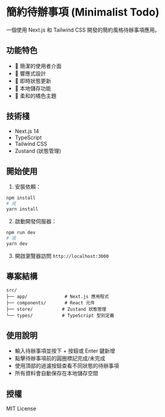 # 簡約待辦事項 (Minimalist Todo)

一個使用 Next.js 和 Tailwind CSS 開發的簡約風格待辦事項應用。

## 功能特色

- 🎯 簡潔的使用者介面
- 📱 響應式設計
- 🔄 即時狀態更新
- 💾 本地儲存功能
- 🎨 柔和的橘色主題

## 技術棧

- Next.js 14
- TypeScript
- Tailwind CSS
- Zustand (狀態管理)

## 開始使用

1. 安裝依賴：

```bash
npm install
# 或
yarn install
```

2. 啟動開發伺服器：

```bash
npm run dev
# 或
yarn dev
```

3. 開啟瀏覽器訪問 `http://localhost:3000`

## 專案結構

```
src/
├── app/              # Next.js 應用程式
├── components/       # React 元件
├── store/           # Zustand 狀態管理
└── types/           # TypeScript 型別定義
```

## 使用說明

- 輸入待辦事項並按下 + 按鈕或 Enter 鍵新增
- 點擊待辦事項前的圓圈標記完成/未完成
- 使用頂部的過濾按鈕查看不同狀態的待辦事項
- 所有資料會自動保存在本地儲存空間

## 授權

MIT License
